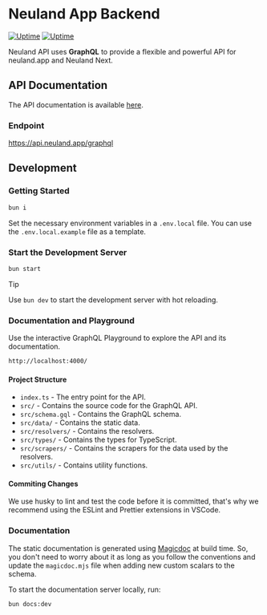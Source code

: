 # Neuland App Backend

[![Uptime](https://status.neuland.app/api/badge/6/uptime/24)](https://status.neuland.app)
[![Uptime](https://status.neuland.app/api/badge/6/avg-response/24)](https://status.neuland.app)

Neuland API uses **GraphQL** to provide a flexible and powerful API for neuland.app and Neuland Next.

## API Documentation

The API documentation is available [here](https://api.neuland.app/).

### Endpoint

https://api.neuland.app/graphql

## Development

### Getting Started

```bash
bun i
```

Set the necessary environment variables in a `.env.local` file.
You can use the `.env.local.example` file as a template.

### Start the Development Server

```bash
bun start
```

> [!TIP]
> Use `bun dev` to start the development server with hot reloading.

### Documentation and Playground

Use the interactive GraphQL Playground to explore the API and its documentation.

```bash
http://localhost:4000/
```

#### Project Structure

-   `index.ts` - The entry point for the API.
-   `src/` - Contains the source code for the GraphQL API.
-   `src/schema.gql` - Contains the GraphQL schema.
-   `src/data/` - Contains the static data.
-   `src/resolvers/` - Contains the resolvers.
-   `src/types/` - Contains the types for TypeScript.
-   `src/scrapers/` - Contains the scrapers for the data used by the resolvers.
-   `src/utils/` - Contains utility functions.

#### Commiting Changes

We use husky to lint and test the code before it is committed, that's why we recommend using the ESLint and Prettier extensions in VSCode.

### Documentation

The static documentation is generated using [Magicdoc](https://magidoc.js.org/introduction/welcome) at build time.
So, you don't need to worry about it as long as you follow the conventions and update the `magicdoc.mjs` file when adding new custom scalars to the schema.

To start the documentation server locally, run:

```bash
bun docs:dev
```
